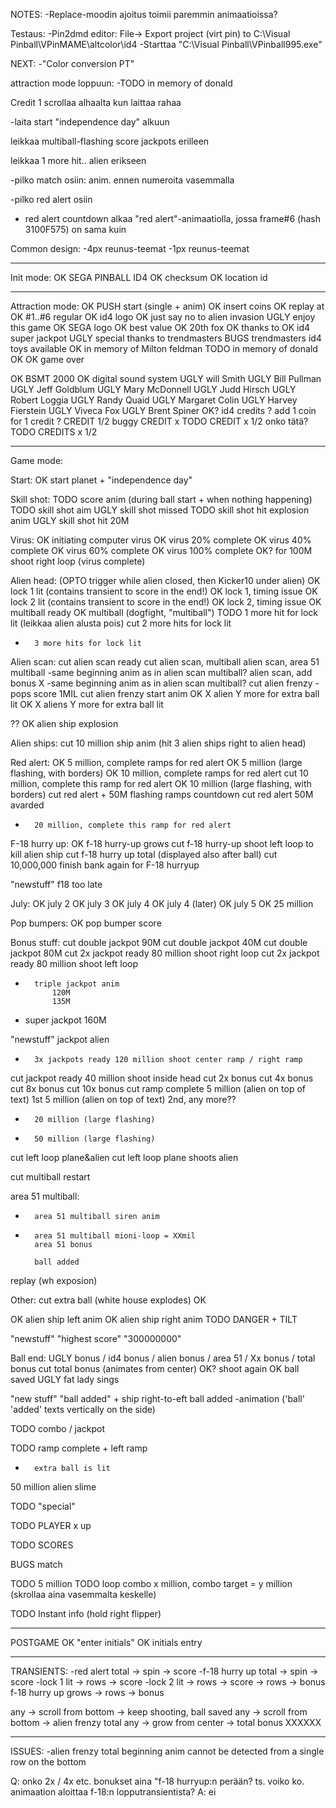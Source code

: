 NOTES:
-Replace-moodin ajoitus toimii paremmin animaatioissa?


Testaus:
-Pin2dmd editor: File-> Export project (virt pin) to C:\Visual Pinball\VPinMAME\altcolor\id4
-Starttaa "C:\Visual Pinball\VPinball995.exe"

NEXT:
-"Color conversion PT"

attraction mode loppuun:
	-TODO	in memory of donald












Credit 1 scrollaa alhaalta kun laittaa rahaa




-laita start "independence day" alkuun

leikkaa multiball-flashing score jackpots erilleen

leikkaa 1 more hit.. alien erikseen



-pilko match osiin: anim. ennen numeroita vasemmalla


-pilko red alert osiin
 * red alert countdown alkaa "red alert"-animaatiolla, jossa frame#6 (hash 3100F575) on sama kuin 



Common design:
-4px reunus-teemat
-1px reunus-teemat







-------------------------------------------------------------------------------

Init mode:
OK		SEGA PINBALL ID4
OK		checksum
OK		location id

-------------------------------------------------------------------------------

Attraction mode:
OK		PUSH start (single + anim)
OK		insert coins
OK		replay at
OK		#1..#6 regular
OK		id4 logo
OK		just say no to alien invasion
UGLY	enjoy this game
OK		SEGA logo
OK		best value
OK		20th fox
OK		thanks to
OK		id4 super jackpot
UGLY	special thanks to trendmasters
BUGS	trendmasters id4 toys available
OK		in memory of Milton feldman
TODO	in memory of donald
OK		<score>	
OK		game over

OK	 	BSMT 2000
OK		digital sound system
UGLY	will Smith
UGLY	Bill Pullman
UGLY	Jeff Goldblum
UGLY	Mary McDonnell
UGLY	Judd Hirsch
UGLY	Robert Loggia
UGLY	Randy Quaid
UGLY	Margaret Colin
UGLY	Harvey Fierstein
UGLY	Viveca Fox
UGLY	Brent Spiner
OK? 	id4 credits
?		add 1 coin for 1 credit
? 		CREDIT 1/2
buggy	CREDIT x 
TODO 	CREDIT x 1/2  onko tätä?
TODO 	CREDITS x 1/2

-------------------------------------------------------------------------------

Game mode:

Start:
OK	start planet + "independence day"

Skill shot:
TODO	score anim (during ball start + when nothing happening)
TODO 	skill shot aim
UGLY 	skill shot missed
TODO	skill shot hit explosion anim
UGLY 	skill shot hit 20M

Virus:
OK		initiating computer virus
OK		virus 20% complete
OK		virus 40% complete
OK		virus 60% complete
OK		virus 100% complete
OK?		for 100M shoot right loop (virus complete)

Alien head: (OPTO trigger while alien closed, then Kicker10 under alien)
OK	 	lock 1 lit (contains transient to score in the end!)
OK		lock 1, timing issue
OK	 	lock 2 lit (contains transient to score in the end!)
OK		lock 2, timing issue
OK		multiball ready
OK		multiball (dogfight, "multiball")
TODO 	1 more hit for lock lit (leikkaa alien alusta pois)
cut 	2 more hits for lock lit
-	 	3 more hits for lock lit

Alien scan:
cut 	alien scan ready
cut 	alien scan, multiball
		alien scan, area 51 multiball -same beginning anim as in alien scan multiball?
		alien scan, add bonus X -same beginning anim as in alien scan multiball?
cut		alien frenzy - pops score 1MIL
cut		alien frenzy start anim
OK		X alien Y more for extra ball lit 
OK		X aliens Y more for extra ball lit
		
??
OK	 	alien ship explosion


Alien ships:
cut	10 million ship anim (hit 3 alien ships right to alien head)



Red alert:
OK		5 million, complete ramps for red alert
OK		5 million (large flashing, with borders)
OK		10 million, complete ramps for red alert
cut		10 million, complete this ramp for red alert
OK		10 million (large flashing, with borders)
cut		red alert + 50M flashing ramps countdown
cut		red alert 50M avarded
		
-		20 million, complete this ramp for red alert

F-18 hurry up:
OK		f-18 hurry-up grows
cut		f-18 hurry-up shoot left loop to kill alien ship
cut		f-18 hurry up total (displayed also after ball)
cut		10,000,000 finish bank again for F-18 hurryup

"newstuff"	f18 too late

July:
OK		july 2
OK		july 3
OK		july 4
OK		july 4 (later)
OK		july 5
OK		25 million


Pop bumpers:
OK		pop bumper score


Bonus stuff:
cut 	double jackpot 90M
cut 	double jackpot 40M
cut 	double jackpot 80M
cut		2x jackpot ready 80 million shoot right loop
cut		2x jackpot ready 80 million shoot left loop

-		triple jackpot anim
			120M
			135M

- super jackpot 
		160M
			
			
"newstuff"	jackpot alien

			
-		3x jackpots ready 120 million shoot center ramp / right ramp		

cut		jackpot ready 40 million shoot inside head
cut		2x bonus
cut		4x bonus
cut		8x bonus
cut		10x bonus
cut		ramp complete
		5 million (alien on top of text) 1st 
		5 million (alien on top of text) 2nd, any more??
-		20 million (large flashing)
-		50 million (large flashing)
cut		left loop plane&alien
cut		left loop plane shoots alien

cut 	multiball restart

area 51 multiball:
-		area 51 multiball siren anim
-		area 51 multiball mioni-loop = XXmil
		area 51 bonus
		
		ball added
replay (wh exposion)





Other:
cut		extra ball (white house explodes)
OK		<score>

OK		alien ship left anim
OK		alien ship right anim
TODO	DANGER + TILT


"newstuff"	"highest score" "300000000"


Ball end:
UGLY	bonus / id4 bonus / alien bonus / area 51 / Xx bonus / total bonus
cut		total bonus (animates from center)
OK?		shoot again
OK		ball saved
UGLY	fat lady sings
		
		
		
"new stuff"	"ball added" +  ship right-to-eft
		ball added -animation ('ball' 'added' texts vertically on the side)

TODO	combo / jackpot

TODO 	ramp complete + left ramp





-		extra ball is lit


50 million alien slime

TODO	"special"


TODO	PLAYER x up




TODO	SCORES

BUGS	match


TODO	5 million
TODO	loop combo x million, combo target = y million (skrollaa aina vasemmalta keskelle)


TODO	Instant info (hold right flipper)

-------------------------------------------------------------------------------

POSTGAME
OK		"enter initials"
OK		initials entry


-------------------------------------------------------------------------------

TRANSIENTS:
-red alert total -> spin -> score
-f-18 hurry up total -> spin -> score
-lock 1 lit -> rows -> score
-lock 2 lit -> rows -> score
<score> -> rows -> bonus
f-18 hurry up grows -> rows -> bonus


any -> scroll from bottom -> keep shooting, ball saved 
any -> scroll from bottom -> alien frenzy total
any -> grow from center -> total bonus XXXXXX 


-------------------------------------------------------------------------------

ISSUES:
-alien frenzy total beginning anim cannot be detected from a single row on the bottom

Q: onko 2x / 4x etc. bonukset aina "f-18 hurryup:n perään? ts. voiko ko. animaation aloittaa f-18:n lopputransientista? 
A: ei
